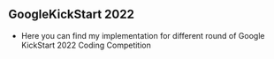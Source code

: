 ## GoogleKickStart 2022
- Here you can find my implementation for different round of Google KickStart 2022 Coding Competition
